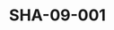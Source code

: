 ---
pid: SHA-09-001
title: SHA-09-001
language: ar
original_label: 
rights: شرحبيل احمد
location_of_original: شرحبيل احمد
photographer_or_studio: 
scanned_from: photograph 7.5 by 8.9
_date: '1964'
location: جنوب السودان
description: فرقة شرحبيل احمد واخرون امام حافلة
additional_notes: 
permission_display: 'yes'
on_server: 'no'
on_website: 'no'
permalink: /photopages/ar/SHA-09-001.html
layout: photo-page
---